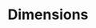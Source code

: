 ---
bigquery: https://console.cloud.google.com/bigquery?p=covid-19-dimensions-ai&page=table&d=data&t=publications
contributors: Digital Science, https://www.digital-science.com/
cost: Free for personal, non-commercial use.
description: Dimensions contains more than 100 million publications, ranging from
  articles published in scholarly journals, books and book chapters, to preprints
  and conference proceedings. All publications are contextualized with linked data
  sets, funding, publications, patents, clinical trials, and policy documents. You
  can also view associated categories, funders, institutions, and researcher profiles.
documentation: https://docs.dimensions.ai/bigquery/index.html
last_edit: Mon, 04 Apr 2022 19:04:00 GMT
location: https://www.dimensions.ai/products/free/
maintained_by: Digital Science, https://www.digital-science.com/
schema_fields: '[''category_hra'', ''funder_orgs'', ''funder_org_state_codes'', ''research_org_state_codes'',
  ''open_access_categories'', ''research_orgs'', ''grant_number'', ''address'', ''associated_publication_pmid'',
  ''category_icrp_cso'', ''end_date'', ''current_assignee'', ''granted_date'', ''family_count'',
  ''doi'', ''funder_org_cities'', ''assignee_orgs'', ''citation_string'', ''date_inserted'',
  ''publication_year'', ''editors'', ''status'', ''category_uoa'', ''metrics'', ''funding_cad'',
  ''date_normal'', ''external_ids'', ''established'', ''labels'', ''conditions'',
  ''type'', ''acronyms'', ''book_series_title'', ''funding_eur'', ''priority_date'',
  ''id'', ''supporting_grant_ids'', ''pages'', ''types'', ''research_org_cities'',
  ''isbn'', ''links'', ''research_org_country_names'', ''funding_usd'', ''repository_name'',
  ''year'', ''brief_title'', ''funding_gbp'', ''pmcid'', ''pmid'', ''journal'', ''phase'',
  ''investigators'', ''funding_nzd'', ''jurisdiction'', ''resulting_publication_ids'',
  ''category_rcdc'', ''acronym'', ''category_hrcs_hc'', ''created_date'', ''reference_ids'',
  ''book_title'', ''expiration_date'', ''categories'', ''researcher_ids'', ''category_hrcs_rac'',
  ''funder_org_acronyms'', ''legal_status'', ''open_access_categories_v2'', ''citations'',
  ''legal_events'', ''cpc'', ''conference'', ''category_bra'', ''funding_jpy'', ''funding_cny'',
  ''associated_publication_arxiv_id'', ''funding_currency'', ''relationships'', ''subtitles'',
  ''patent_ids'', ''description'', ''funding_aud'', ''foa_number'', ''eisbn'', ''mesh_headings'',
  ''filing_date'', ''original_assignee'', ''funder_org'', ''expiration_year'', ''interventions'',
  ''date_modified'', ''inventor_names'', ''associated_publication_id'', ''funding_details'',
  ''email_address'', ''application_number'', ''granted_year'', ''license'', ''arxiv_id'',
  ''research_org_countries'', ''research_org_city_names'', ''aliases'', ''category_for'',
  ''original_assignee_countries'', ''citations_count'', ''repository_id'', ''volume'',
  ''family_id'', ''ipcr'', ''name'', ''original_assignee_orgs'', ''issue'', ''family_members_ids'',
  ''publisher'', ''mesh_terms'', ''publication_ids'', ''linkout'', ''end_year'', ''acknowledgements'',
  ''altmetrics'', ''category_icrp_ct'', ''original_title'', ''clinical_trial_ids'',
  ''journal_lists'', ''date_print'', ''filing_status'', ''original_abstract'', ''concepts'',
  ''category_sdg'', ''abstract'', ''priority_year'', ''date_imported_gbq'', ''cited_by_ids'',
  ''funding_chf'', ''kind'', ''associated_publication_doi'', ''proceedings_title'',
  ''filing_year'', ''wikipedia_url'', ''language'', ''active_years'', ''repository_url'',
  ''source_id'', ''registry'', ''current_assignee_orgs'', ''date'', ''current_assignee_countries'',
  ''date_online'', ''research_org_state_names'', ''authors'', ''start_date'', ''start_year'',
  ''resulting_publication_doi'', ''gender'', ''publication_date'', ''title'', ''organisation_details'',
  ''funding_amount'', ''embargo_date'', ''assignee_countries'', ''funder_countries'',
  ''funder_org_countries'', ''parent_id'', ''associated_grant_ids'']'
shortname: dimensions
tags:
- scholarly literature
- patents
- funding
- clinical trials
- academic profiles
terms_of_use: 'Use of both the Dimensions COVID-19 dataset and full Dimensions dataset
  are subject to the Dimensions Terms of use: https://www.dimensions.ai/policies-terms-legal '
title: Dimensions
uuid: dcff88bd-fe6b-4fdb-8159-809bf9d7bc1c
---